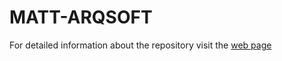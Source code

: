 # MATT-ARQSOFT

For detailed information about the repository visit the [web page](https://rogeraylagas.github.io/MATT-ARQSOFT/)
